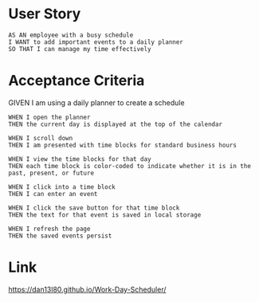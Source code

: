 # User Story

    AS AN employee with a busy schedule
    I WANT to add important events to a daily planner
    SO THAT I can manage my time effectively

# Acceptance Criteria

GIVEN I am using a daily planner to create a schedule

    WHEN I open the planner
    THEN the current day is displayed at the top of the calendar

    WHEN I scroll down
    THEN I am presented with time blocks for standard business hours

    WHEN I view the time blocks for that day
    THEN each time block is color-coded to indicate whether it is in the past, present, or future

    WHEN I click into a time block
    THEN I can enter an event

    WHEN I click the save button for that time block
    THEN the text for that event is saved in local storage  
    
    WHEN I refresh the page
    THEN the saved events persist

# Link
https://dan13l80.github.io/Work-Day-Scheduler/





